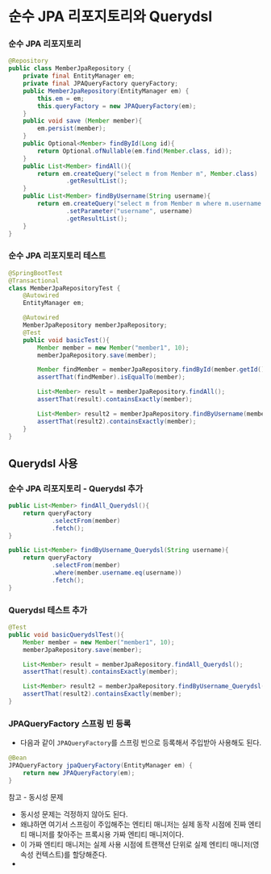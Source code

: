 # 순수 JPA 리포지토리와 Querydsl

### 순수 JPA 리포지토리

```java
@Repository
public class MemberJpaRepository {
    private final EntityManager em;
    private final JPAQueryFactory queryFactory;
    public MemberJpaRepository(EntityManager em) {
        this.em = em;
        this.queryFactory = new JPAQueryFactory(em);
    }
    public void save (Member member){
        em.persist(member);
    }
    public Optional<Member> findById(Long id){
        return Optional.ofNullable(em.find(Member.class, id));
    }
    public List<Member> findAll(){
        return em.createQuery("select m from Member m", Member.class)
                .getResultList();
    }
    public List<Member> findByUsername(String username){
        return em.createQuery("select m from Member m where m.username = :username", Member.class)
                .setParameter("username", username)
                .getResultList();
    }
}
```

### 순수 JPA 리포지토리 테스트

```java
@SpringBootTest
@Transactional
class MemberJpaRepositoryTest {
    @Autowired
    EntityManager em;

    @Autowired
    MemberJpaRepository memberJpaRepository;
    @Test
    public void basicTest(){
        Member member = new Member("member1", 10);
        memberJpaRepository.save(member);

        Member findMember = memberJpaRepository.findById(member.getId()).get();
        assertThat(findMember).isEqualTo(member);

        List<Member> result = memberJpaRepository.findAll();
        assertThat(result).containsExactly(member);

        List<Member> result2 = memberJpaRepository.findByUsername(member.getUsername());
        assertThat(result2).containsExactly(member);
    }
}
```

## Querydsl 사용

### 순수 JPA 리포지토리 - Querydsl 추가

```java
public List<Member> findAll_Querydsl(){
    return queryFactory
            .selectFrom(member)
            .fetch();
}

public List<Member> findByUsername_Querydsl(String username){
    return queryFactory
            .selectFrom(member)
            .where(member.username.eq(username))
            .fetch();
}
```

### Querydsl 테스트 추가

```java
@Test
public void basicQuerydslTest(){
    Member member = new Member("member1", 10);
    memberJpaRepository.save(member);

    List<Member> result = memberJpaRepository.findAll_Querydsl();
    assertThat(result).containsExactly(member);

    List<Member> result2 = memberJpaRepository.findByUsername_Querydsl(member.getUsername());
    assertThat(result2).containsExactly(member);
}
```

### JPAQueryFactory 스프링 빈 등록

- 다음과 같이 `JPAQueryFactory`를 스프링 빈으로 등록해서 주입받아 사용해도 된다.

```java
@Bean
JPAQueryFactory jpaQueryFactory(EntityManager em) {
    return new JPAQueryFactory(em);
}
```

참고 - 동시성 문제 
- 동시성 문제는 걱정하지 않아도 된다.
- 왜냐하면 여기서 스프링이 주입해주는 엔티티 매니저는 실제 동작 시점에 진짜 엔티티 매니저를 찾아주는 프록시용 가짜 엔티티 매니저이다.
- 이 가짜 엔티티 매니저는 실제 사용 시점에 트랜잭션 단위로 실제 엔티티 매니저(영속성 컨텍스트)를 할당해준다.
- 